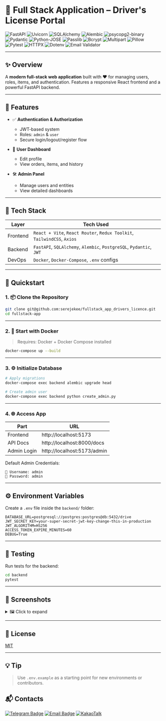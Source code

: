 # 🚀 Full Stack Application – Driver's License Portal

![FastAPI](https://img.shields.io/badge/FastAPI-0.104.1-green)
![Uvicorn](https://img.shields.io/badge/Uvicorn-0.24.0-blue)
![SQLAlchemy](https://img.shields.io/badge/SQLAlchemy-2.0.23-ff69b4)
![Alembic](https://img.shields.io/badge/Alembic-1.12.1-informational)
![psycopg2-binary](https://img.shields.io/badge/psycopg2--binary-2.9.9-blueviolet)
![Pydantic](https://img.shields.io/badge/Pydantic-2.5.0-brightgreen)
![Python-JOSE](https://img.shields.io/badge/python--jose-3.3.0-yellow)
![Passlib](https://img.shields.io/badge/passlib-1.7.4-orange)
![Bcrypt](https://img.shields.io/badge/bcrypt-4.0.1-lightgrey)
![Multipart](https://img.shields.io/badge/python--multipart-0.0.6-critical)
![Pillow](https://img.shields.io/badge/Pillow-10.1.0-blue)
![Pytest](https://img.shields.io/badge/pytest-7.4.3-red)
![HTTPX](https://img.shields.io/badge/httpx-0.25.2-success)
![Dotenv](https://img.shields.io/badge/python--dotenv-1.0.0-important)
![Email Validator](https://img.shields.io/badge/email--validator-2.1.0-lightblue)

---

## ✨ Overview

A **modern full-stack web application** built with ❤️ for managing users, roles, items, and authentication. Features a responsive React frontend and a powerful FastAPI backend.

---

## 🔐 Features

- ✅ **Authentication & Authorization**
  - JWT-based system
  - Roles: `admin` & `user`
  - Secure login/logout/register flow

- 👤 **User Dashboard**
  - Edit profile
  - View orders, items, and history

- 🛠️ **Admin Panel**
  - Manage users and entities
  - View detailed dashboards

---

## 🧱 Tech Stack

| Layer     | Tech Used |
|-----------|-----------|
| Frontend  | `React + Vite`, `React Router`, `Redux Toolkit`, `TailwindCSS`, `Axios` |
| Backend   | `FastAPI`, `SQLAlchemy`, `Alembic`, `PostgreSQL`, `Pydantic`, `JWT` |
| DevOps    | `Docker`, `Docker-Compose`, `.env` configs |

---

## 🚀 Quickstart

### 1. 📦 Clone the Repository

```bash
git clone git@github.com:serejekee/fullstack_app_drivers_licence.git
cd fullstack-app
```

---

### 2. 🐳 Start with Docker

> Requires: Docker + Docker Compose installed

```bash
docker-compose up --build
```

---

### 3. ⚙️ Initialize Database

```bash
# Apply migrations
docker-compose exec backend alembic upgrade head

# Create admin user
docker-compose exec backend python create_admin.py
```

---

### 4. 🌐 Access App

| Part       | URL |
|------------|-----|
| Frontend   | http://localhost:5173 |
| API Docs   | http://localhost:8000/docs |
| Admin Login | http://localhost:5173/admin |

Default Admin Credentials:

```
👤 Username: admin
🔑 Password: admin
```

---

## ⚙️ Environment Variables

Create a `.env` file inside the `backend/` folder:

```
DATABASE_URL=postgresql://postgres:postgres@db:5432/drive
JWT_SECRET_KEY=your-super-secret-jwt-key-change-this-in-production
JWT_ALGORITHM=HS256
ACCESS_TOKEN_EXPIRE_MINUTES=60
DEBUG=True
```

---

## 🧪 Testing

Run tests for the backend:

```bash
cd backend
pytest
```

---

## 📸 Screenshots

<details>
<summary>🖼️ Click to expand</summary>

| User Dashboard | Admin Panel |
|----------------|-------------|
|![user](https://github.com/user-attachments/assets/439b150b-4ed5-4bec-8236-c8219b07710b)| ![admin](https://github.com/user-attachments/assets/7c4e59e8-8c02-4ec6-af09-f30ef25e7e6b) |

</details>

---

## 🪪 License

[MIT](LICENSE)

---

## 💡 Tip

> Use `.env.example` as a starting point for new environments or contributors.


## 📬 Contacts

[![Telegram Badge](https://img.shields.io/badge/Telegram-Contact-blue?style=flat&logo=telegram&logoColor=white)](https://t.me/spystars777)
[![Email Badge](https://img.shields.io/badge/Email-serejekee@inbox.ru-red?style=flat&logo=gmail&logoColor=white)](mailto:serejekee@inbox.ru)
[![KakaoTalk](https://img.shields.io/badge/KakaoTalk-serejekee-yellow?style=flat&logo=kakaotalk&logoColor=000000)](https://open.kakao.com/o/serejekee)
